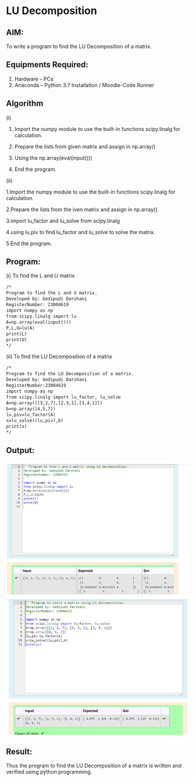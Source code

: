 # LU Decomposition 

## AIM:
To write a program to find the LU Decomposition of a matrix.

## Equipments Required:
1. Hardware – PCs
2. Anaconda – Python 3.7 Installation / Moodle-Code Runner

## Algorithm
(i)

1. Import the numpy module to use the built-in functions  scipy.linalg for calculation.

2. Prepare the lists from given matrix and assign in np.array()

3. Using the np.array(eval(input()))

4. End the program.

(ii)

 1.Import the numpy module to use the built-in functions  scipy.linalg for calculation.
 
 2.Prepare the lists from the iven matrix and assign in np.array()


 3.import lu_factor and lu_solve from scipy.linalg      

 4.using lu,piv to find lu_factor and lu_solve to solve the matrix.

 5.End the program.

  


## Program:
(i) To find the L and U matrix
```
/*
Program to find the L and U matrix.
Developed by: Gedipudi Darshani 
RegisterNumber: 23004619
import numpy as np
from scipy.linalg import lu
A=np.array(eval(input()))
P,L,U=lu(A)
print(L)
print(U)
*/
```
(ii) To find the LU Decomposition of a matrix
```
/*
Program to find the LU Decomposition of a matrix.
Developed by: Gedipudi Darshani
RegisterNumber:23004619
import numpy as np
from scipy.linalg import lu_factor, lu_solve
A=np.array([[3,2,7],[2,3,1],[3,4,1]])
b=np.array([4,5,7])
lu,piv=lu_factor(A)
x=lu_solve((lu,piv),b)
print(x)
*/
```

## Output:
![lu decomposition](output1.png)
![solution](output2.png)


## Result:
Thus the program to find the LU Decomposition of a matrix is written and verified using python programming.


